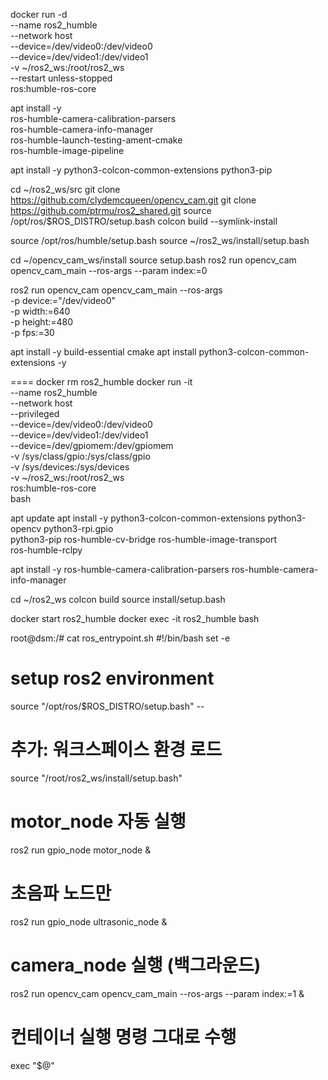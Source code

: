docker run -d \
  --name ros2_humble \
  --network host \
  --device=/dev/video0:/dev/video0 \
  --device=/dev/video1:/dev/video1 \
  -v ~/ros2_ws:/root/ros2_ws \
  --restart unless-stopped \
  ros:humble-ros-core

apt install -y \
  ros-humble-camera-calibration-parsers \
  ros-humble-camera-info-manager \
  ros-humble-launch-testing-ament-cmake \
  ros-humble-image-pipeline

apt install -y python3-colcon-common-extensions python3-pip

cd ~/ros2_ws/src
git clone https://github.com/clydemcqueen/opencv_cam.git
git clone https://github.com/ptrmu/ros2_shared.git
source /opt/ros/$ROS_DISTRO/setup.bash
colcon build --symlink-install

source /opt/ros/humble/setup.bash
source ~/ros2_ws/install/setup.bash

cd ~/opencv_cam_ws/install
source setup.bash
ros2 run opencv_cam opencv_cam_main --ros-args --param index:=0

ros2 run opencv_cam opencv_cam_main --ros-args \
  -p device:="/dev/video0" \
  -p width:=640 \
  -p height:=480 \
  -p fps:=30

apt install -y build-essential cmake
apt install python3-colcon-common-extensions -y

====
docker rm ros2_humble
docker run -it \
  --name ros2_humble \
  --network host \
  --privileged \
  --device=/dev/video0:/dev/video0 \
  --device=/dev/video1:/dev/video1 \
  --device=/dev/gpiomem:/dev/gpiomem \
  -v /sys/class/gpio:/sys/class/gpio \
  -v /sys/devices:/sys/devices \
  -v ~/ros2_ws:/root/ros2_ws \
  ros:humble-ros-core \
  bash

apt update
apt install -y python3-colcon-common-extensions python3-opencv python3-rpi.gpio \
               python3-pip ros-humble-cv-bridge ros-humble-image-transport \
               ros-humble-rclpy

apt install -y ros-humble-camera-calibration-parsers ros-humble-camera-info-manager

cd ~/ros2_ws
colcon build
source install/setup.bash

docker start ros2_humble
docker exec -it ros2_humble bash


root@dsm:/# cat ros_entrypoint.sh
#!/bin/bash
set -e

# setup ros2 environment
source "/opt/ros/$ROS_DISTRO/setup.bash" --

# 추가: 워크스페이스 환경 로드
source "/root/ros2_ws/install/setup.bash"

# motor_node 자동 실행
ros2 run gpio_node motor_node &

# 초음파 노드만
ros2 run gpio_node ultrasonic_node &

# camera_node 실행 (백그라운드)
ros2 run opencv_cam opencv_cam_main --ros-args --param index:=1 &

# 컨테이너 실행 명령 그대로 수행
exec "$@"
